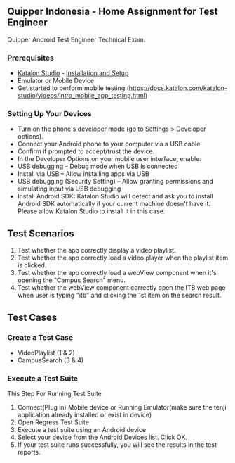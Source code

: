 ## Quipper Indonesia - Home Assignment for Test Engineer
Quipper Android Test Engineer Technical Exam.

### Prerequisites
- [Katalon Studio](https://www.katalon.com/) - [Installation and Setup](https://docs.katalon.com/x/HwAM)
- Emulator or Mobile Device
- Get started to perform mobile testing (https://docs.katalon.com/katalon-studio/videos/intro_mobile_app_testing.html)

### Setting Up Your Devices
- Turn on the phone's developer mode (go to Settings > Developer options).
- Connect your Android phone to your computer via a USB cable.
- Confirm if prompted to accept/trust the device.
- In the Developer Options on your mobile user interface, enable:
- USB debugging – Debug mode when USB is connected
- Install via USB – Allow installing apps via USB
- USB debugging (Security Setting) – Allow granting permissions and simulating input via USB debugging
- Install Android SDK: Katalon Studio will detect and ask you to install Android SDK automatically if your current machine doesn't have it. Please allow Katalon Studio to install it in this case.

## Test Scenarios
1. Test whether the app correctly display a video playlist.
2. Test whether the app correctly load a video player when the playlist item is clicked.
3. Test whether the app correctly load a webView component when it's opening the "Campus Search" menu.
4. Test whether the webView component correctly open the ITB web page when user is typing "itb" and clicking the 1st item on the search result.

## Test Cases
### Create a Test Case 
- VideoPlaylist (1 & 2)
- CampusSearch (3 & 4)

 
 ### Execute a Test Suite 
 This Step For Running Test Suite 
1. Connect(Plug in) Mobile device or Running Emulator(make sure the tenji application already installed or exist in device)
2. Open Regress Test Suite
3. Execute a test suite using an Android device
4. Select your device from the Android Devices list. Click OK. 
5. If your test suite runs successfully, you will see the results in the test reports.

